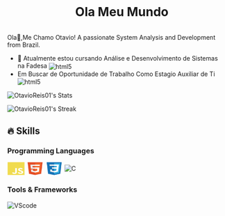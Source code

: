 <!--título-->
<div id="user-content-toc">
  <ul align="center">
    <summary><h1 style="display: inline-block">Ola Meu Mundo</h1></summary>
</div>

<!-- Presentation -->
<p>
 Ola👋,Me Chamo Otavio! A passionate System Analysis and Development from Brazil.

  - 🌱 Atualmente estou cursando Análise e Desenvolvimento de Sistemas na Fadesa <img align="center" alt="html5" src="https://img.shields.io/badge/Edx-193A3E?style=for-the-badge&logo=edx&logoColor=white" />
  - Em Buscar de Oportunidade de Trabalho Como Estagio Auxiliar de Ti <img align="center" alt="html5" src="https://img.shields.io/badge/Edx-193A3E?style=for-the-badge&logo=edx&logoColor=white" />

<!-- GithubStats -->
![OtavioReis01's Stats](https://github-readme-stats.vercel.app/api?username=OtavioReis01&theme=tokyonight&show_icons=true&hide_border=false&count_private=false)

![OtavioReis01's Streak](https://github-readme-streak-stats.herokuapp.com/?user=OtavioReis01&theme=tokyonight&hide_border=false)


## 🔥 Skills
<!-- Skills: Programming Languages -->
  <div style="flex-basis: 10%;">
    <h3>Programming Languages</h3>
    <img align="center" alt="Js" height="30" width="40" src="https://raw.githubusercontent.com/devicons/devicon/master/icons/javascript/javascript-plain.svg">
    <img align="center" alt="HTML" height="30" width="40" src="https://raw.githubusercontent.com/devicons/devicon/master/icons/html5/html5-original.svg">
    <img align="center" alt="CSS" height="30" width="40" src="https://raw.githubusercontent.com/devicons/devicon/master/icons/css3/css3-original.svg">
    <img align="center" alt="C" height="30" width="40" src="https://cdn.jsdelivr.net/gh/devicons/devicon/icons/c/c-original.svg">
  </div>
  
  <!-- Skills: Tools & Frameworks -->
  <div style="flex-basis: 40%;">
    <h3>Tools & Frameworks</h3>
    <img align="center" alt="VScode" height="30" width="40" src="https://cdn.jsdelivr.net/gh/devicons/devicon/icons/vscode/vscode-original.svg">
  

  </div>


